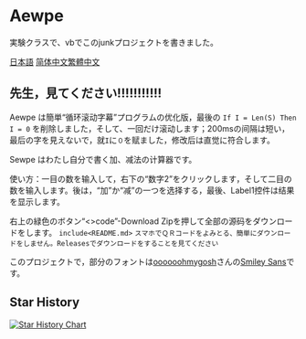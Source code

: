 # Aewpe
実験クラスで、vbでこのjunkプロジェクトを書きました。

[日本語](README_JP.md) [简体中文](README.md)[繁體中文](README_TC.md)
## 先生，見てください!!!!!!!!!!!
 Aewpe は簡単“循环滚动字幕”プログラムの优化版，最後の `If I = Len(S) Then I = 0` を削除しました，そして、一回だけ滚动します；200msの间隔は短い，最后の字を見えないで，就`I`に`０`を赋ました，修改后は直觉に符合します。

 Sewpe はわたし自分で書く加、减法の计算器です。
 
 使い方：一目の数を输入して，右下の“数字2”をクリックします，そして二目の数を输入します。後は，“加”か“减”の一つを选择する，最後、Label1控件は结果を显示します。
 
 右上の緑色のボタン“<>code”-Download Zipを押して全部の源码をダウンロードをします。 `include<README.md>` ```スマホでＱＲコードをよみとる、簡単にダウンロードをしません。Releasesでダウンロードをすることを見てください```
 
 このプロジェクトで，部分のフォントは[oooooohmygosh](https://space.bilibili.com/38053181)さんの[Smiley Sans](https://github.com/atelier-anchor/smiley-sans)です。
## Star History
[![Star History Chart](https://api.star-history.com/svg?repos=Gakusyun/Aewpe&type=Date)](https://star-history.com/#Gakusyun/Aewpe&Date)
